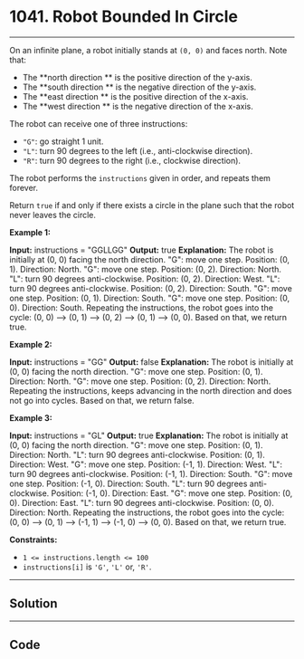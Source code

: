 # 1041. Robot Bounded In Circle

---

On an infinite plane, a robot initially stands at `(0, 0)` and faces north. Note that:

  * The **north direction ** is the positive direction of the y-axis.
  * The **south direction ** is the negative direction of the y-axis.
  * The **east direction ** is the positive direction of the x-axis.
  * The **west direction ** is the negative direction of the x-axis.



The robot can receive one of three instructions:

  * `"G"`: go straight 1 unit.
  * `"L"`: turn 90 degrees to the left (i.e., anti-clockwise direction).
  * `"R"`: turn 90 degrees to the right (i.e., clockwise direction).



The robot performs the `instructions` given in order, and repeats them forever.

Return `true` if and only if there exists a circle in the plane such that the robot never leaves the circle.

 

**Example 1:**


**Input:** instructions = "GGLLGG"
**Output:** true
**Explanation:** The robot is initially at (0, 0) facing the north direction.
"G": move one step. Position: (0, 1). Direction: North.
"G": move one step. Position: (0, 2). Direction: North.
"L": turn 90 degrees anti-clockwise. Position: (0, 2). Direction: West.
"L": turn 90 degrees anti-clockwise. Position: (0, 2). Direction: South.
"G": move one step. Position: (0, 1). Direction: South.
"G": move one step. Position: (0, 0). Direction: South.
Repeating the instructions, the robot goes into the cycle: (0, 0) --> (0, 1) --> (0, 2) --> (0, 1) --> (0, 0).
Based on that, we return true.


**Example 2:**


**Input:** instructions = "GG"
**Output:** false
**Explanation:** The robot is initially at (0, 0) facing the north direction.
"G": move one step. Position: (0, 1). Direction: North.
"G": move one step. Position: (0, 2). Direction: North.
Repeating the instructions, keeps advancing in the north direction and does not go into cycles.
Based on that, we return false.


**Example 3:**


**Input:** instructions = "GL"
**Output:** true
**Explanation:** The robot is initially at (0, 0) facing the north direction.
"G": move one step. Position: (0, 1). Direction: North.
"L": turn 90 degrees anti-clockwise. Position: (0, 1). Direction: West.
"G": move one step. Position: (-1, 1). Direction: West.
"L": turn 90 degrees anti-clockwise. Position: (-1, 1). Direction: South.
"G": move one step. Position: (-1, 0). Direction: South.
"L": turn 90 degrees anti-clockwise. Position: (-1, 0). Direction: East.
"G": move one step. Position: (0, 0). Direction: East.
"L": turn 90 degrees anti-clockwise. Position: (0, 0). Direction: North.
Repeating the instructions, the robot goes into the cycle: (0, 0) --> (0, 1) --> (-1, 1) --> (-1, 0) --> (0, 0).
Based on that, we return true.


 

**Constraints:**

  * `1 <= instructions.length <= 100`
  * `instructions[i]` is `'G'`, `'L'` or, `'R'`.

---

## Solution



---

## Code
```python


```